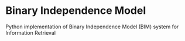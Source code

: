 # Binary Independence Model
Python implementation of Binary Independence Model (BIM) system for Information Retrieval 
